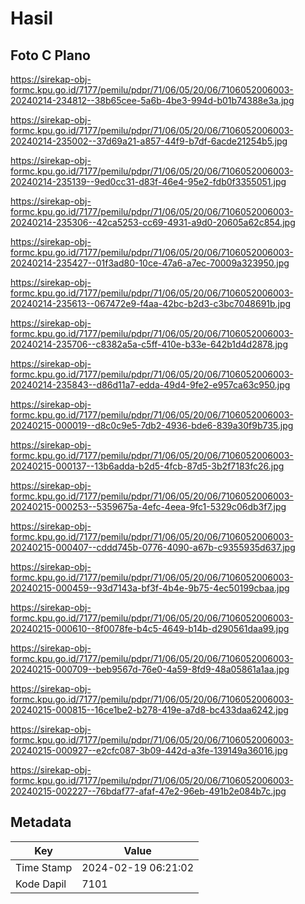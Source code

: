 # Hasil

## Foto C Plano

https://sirekap-obj-formc.kpu.go.id/7177/pemilu/pdpr/71/06/05/20/06/7106052006003-20240214-234812--38b65cee-5a6b-4be3-994d-b01b74388e3a.jpg

https://sirekap-obj-formc.kpu.go.id/7177/pemilu/pdpr/71/06/05/20/06/7106052006003-20240214-235002--37d69a21-a857-44f9-b7df-6acde21254b5.jpg

https://sirekap-obj-formc.kpu.go.id/7177/pemilu/pdpr/71/06/05/20/06/7106052006003-20240214-235139--9ed0cc31-d83f-46e4-95e2-fdb0f3355051.jpg

https://sirekap-obj-formc.kpu.go.id/7177/pemilu/pdpr/71/06/05/20/06/7106052006003-20240214-235306--42ca5253-cc69-4931-a9d0-20605a62c854.jpg

https://sirekap-obj-formc.kpu.go.id/7177/pemilu/pdpr/71/06/05/20/06/7106052006003-20240214-235427--01f3ad80-10ce-47a6-a7ec-70009a323950.jpg

https://sirekap-obj-formc.kpu.go.id/7177/pemilu/pdpr/71/06/05/20/06/7106052006003-20240214-235613--067472e9-f4aa-42bc-b2d3-c3bc7048691b.jpg

https://sirekap-obj-formc.kpu.go.id/7177/pemilu/pdpr/71/06/05/20/06/7106052006003-20240214-235706--c8382a5a-c5ff-410e-b33e-642b1d4d2878.jpg

https://sirekap-obj-formc.kpu.go.id/7177/pemilu/pdpr/71/06/05/20/06/7106052006003-20240214-235843--d86d11a7-edda-49d4-9fe2-e957ca63c950.jpg

https://sirekap-obj-formc.kpu.go.id/7177/pemilu/pdpr/71/06/05/20/06/7106052006003-20240215-000019--d8c0c9e5-7db2-4936-bde6-839a30f9b735.jpg

https://sirekap-obj-formc.kpu.go.id/7177/pemilu/pdpr/71/06/05/20/06/7106052006003-20240215-000137--13b6adda-b2d5-4fcb-87d5-3b2f7183fc26.jpg

https://sirekap-obj-formc.kpu.go.id/7177/pemilu/pdpr/71/06/05/20/06/7106052006003-20240215-000253--5359675a-4efc-4eea-9fc1-5329c06db3f7.jpg

https://sirekap-obj-formc.kpu.go.id/7177/pemilu/pdpr/71/06/05/20/06/7106052006003-20240215-000407--cddd745b-0776-4090-a67b-c9355935d637.jpg

https://sirekap-obj-formc.kpu.go.id/7177/pemilu/pdpr/71/06/05/20/06/7106052006003-20240215-000459--93d7143a-bf3f-4b4e-9b75-4ec50199cbaa.jpg

https://sirekap-obj-formc.kpu.go.id/7177/pemilu/pdpr/71/06/05/20/06/7106052006003-20240215-000610--8f0078fe-b4c5-4649-b14b-d290561daa99.jpg

https://sirekap-obj-formc.kpu.go.id/7177/pemilu/pdpr/71/06/05/20/06/7106052006003-20240215-000709--beb9567d-76e0-4a59-8fd9-48a05861a1aa.jpg

https://sirekap-obj-formc.kpu.go.id/7177/pemilu/pdpr/71/06/05/20/06/7106052006003-20240215-000815--16ce1be2-b278-419e-a7d8-bc433daa6242.jpg

https://sirekap-obj-formc.kpu.go.id/7177/pemilu/pdpr/71/06/05/20/06/7106052006003-20240215-000927--e2cfc087-3b09-442d-a3fe-139149a36016.jpg

https://sirekap-obj-formc.kpu.go.id/7177/pemilu/pdpr/71/06/05/20/06/7106052006003-20240215-002227--76bdaf77-afaf-47e2-96eb-491b2e084b7c.jpg


## Metadata

| Key        | Value               |
| ---------- | ------------------- |
| Time Stamp | 2024-02-19 06:21:02 |
| Kode Dapil | 7101                |



